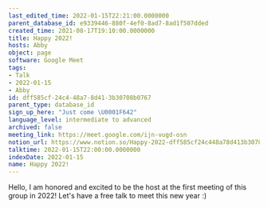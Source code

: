 ```yaml
---
last_edited_time: 2022-01-15T22:21:00.0000000
parent_database_id: e9339446-880f-4ef0-8ad7-8ad1f507dded
created_time: 2021-08-17T19:10:00.0000000
title: Happy 2022!
hosts: Abby
object: page
software: Google Meet
tags:
- Talk
- 2022-01-15
- Abby
id: dff585cf-24c4-48a7-8d41-3b30708b0767
parent_type: database_id
sign_up_here: "Just come \U0001F642"
language_level: intermediate to advanced
archived: false
meeting_link: https://meet.google.com/ijn-vugd-osn
notion_url: https://www.notion.so/Happy-2022-dff585cf24c448a78d413b30708b0767
talktime: 2022-01-15T22:00:00.0000000
indexDate: 2022-01-15
name: Happy 2022!
---
```


Hello, I am honored and excited to be the host at the first meeting of this group in 2022! Let's have a free talk to meet this new year :)





